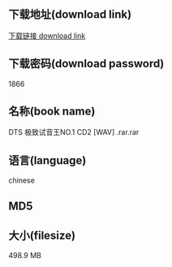 ## 下载地址(download link)
[下载链接 download link](https://voluble-croquembouche-d321dc.netlify.app/?s=DTS+%E6%9E%81%E8%87%B4%E8%AF%95%E9%9F%B3%E7%8E%8BNO.1+CD2+%5BWAV%5D+.rar)

## 下载密码(download password)
1866

## 名称(book name)
DTS 极致试音王NO.1 CD2 [WAV] .rar.rar

## 语言(language)
chinese

## MD5


## 大小(filesize)
498.9 MB
